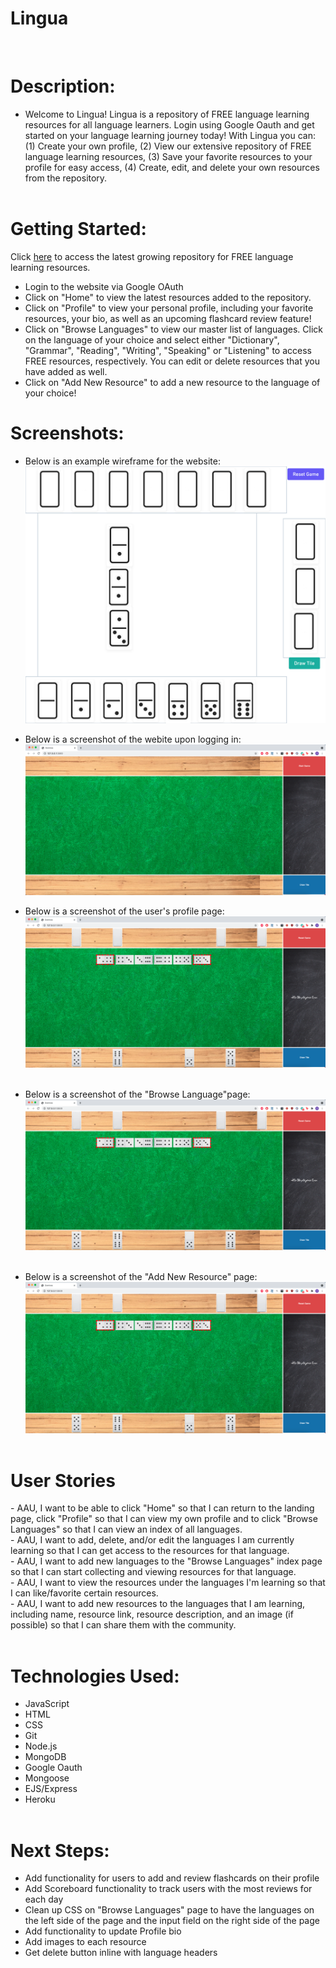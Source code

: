<h1>Lingua</h1></br>

<h1>Description:</h1>

- Welcome to Lingua! Lingua is a repository of FREE language learning resources for all language learners. Login using Google Oauth and get started on your language learning journey today! With Lingua you can: (1) Create your own profile, (2) View our extensive repository of FREE language learning resources, (3) Save your favorite resources to your profile for easy access, (4) Create, edit, and delete your own resources from the repository.</br></br>
  
<h1>Getting Started:</h1>

Click [here](https://sei-lingua-app.herokuapp.com/) to access the latest growing repository for FREE language learning resources.</br>
- Login to the website via Google OAuth</br>
- Click on "Home" to view the latest resources added to the repository.</br>
- Click on "Profile" to view your personal profile, including your favorite resources, your bio, as well as an upcoming flashcard review feature!</br>
- Click on "Browse Languages" to view our master list of languages. Click on the language of your choice and select either "Dictionary", "Grammar", "Reading", "Writing", "Speaking" or "Listening" to access FREE resources, respectively. You can edit or delete resources that you have added as well.</br>
- Click on "Add New Resource" to add a new resource to the language of your choice!</br>

<h1>Screenshots:</h1>

- Below is an example wireframe for the website:</br>
  ![Wireframe](https://github.com/mu2ku/Dominos/blob/0d61d7f2814717702b5a44cc5f03e01eec3c8ee0/assets/Dominos%20-%20Window@2x.png)</br>

- Below is a screenshot of the webite upon logging in:</br>
  ![Initial Game](https://github.com/mu2ku/Dominos/blob/0d61d7f2814717702b5a44cc5f03e01eec3c8ee0/assets/empty%20game%20board.png)</br>

- Below is a screenshot of the user's profile page:</br>
  ![Game in play](https://github.com/mu2ku/Dominos/blob/0d61d7f2814717702b5a44cc5f03e01eec3c8ee0/assets/game%20board%20in%20play.png)</br></br>

- Below is a screenshot of the "Browse Language"page:</br>
  ![Game in play](https://github.com/mu2ku/Dominos/blob/0d61d7f2814717702b5a44cc5f03e01eec3c8ee0/assets/game%20board%20in%20play.png)</br></br>

- Below is a screenshot of the "Add New Resource" page:</br>
  ![Game in play](https://github.com/mu2ku/Dominos/blob/0d61d7f2814717702b5a44cc5f03e01eec3c8ee0/assets/game%20board%20in%20play.png)</br></br>

<h1>User Stories</h1>
- AAU, I want to be able to click "Home" so that I can return to the landing page, click "Profile" so that I can view my own profile and to click "Browse Languages" so that I can view an index of all languages.</br>
- AAU, I want to add, delete, and/or edit the languages I am currently learning so that I can get access to the resources for that language.</br>
- AAU, I want to add new languages to the "Browse Languages" index page so that I can start collecting and viewing resources for that language.</br>
- AAU, I want to view the resources under the languages I'm learning so that I can like/favorite certain resources.</br>
- AAU, I want to add new resources to the languages that I am learning, including name, resource link, resource description, and an image (if possible) so that I can share them with the community.</br></br>

<h1>Technologies Used:</h1>

* JavaScript </br>
* HTML </br>
* CSS </br>
* Git </br>
* Node.js
* MongoDB</br>
* Google Oauth</br>
* Mongoose</br>
* EJS/Express</br>
* Heroku</br></br>

<h1>Next Steps:</h1>

* Add functionality for users to add and review flashcards on their profile </br>
* Add Scoreboard functionality to track users with the most reviews for each day </br>
* Clean up CSS on "Browse Languages" page to have the languages on the left side of the page and the input field on the right side of the page </br>
* Add functionality to update Profile bio </br>
* Add images to each resource </br>
* Get delete button inline with language headers </br>

